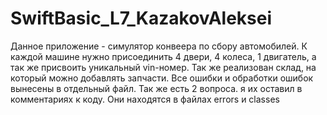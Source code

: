 # SwiftBasic_L7_KazakovAleksei
Данное приложение - симулятор конвеера по сбору автомобилей.
К каждой машине нужно присоединить 4 двери, 4 колеса, 1 двигатель, а так же присвоить уникальный vin-номер.
Так же реализован склад, на который можно добавлять запчасти.
Все ошибки и обработки ошибок вынесены в отдельный файл.
Так же есть 2 вопроса. я их оставил в комментариях к коду. Они находятся в файлах errors и classes
